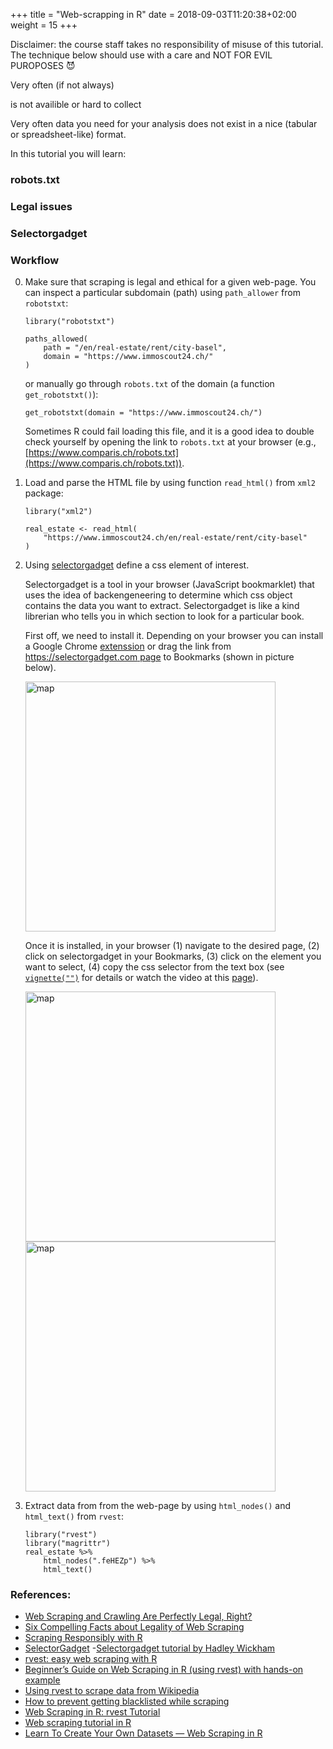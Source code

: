 +++
title = "Web-scrapping in R"
date =  2018-09-03T11:20:38+02:00
weight = 15
+++


Disclaimer: the course staff takes no responsibility of misuse of this tutorial. The technique below should use with a care and NOT FOR EVIL PUROPOSES :smiling_imp:


Very often (if not always) 

is not availible or hard to collect

Very often data you need for your analysis does not exist in a nice (tabular or spreadsheet-like) format. 

In this tutorial you will learn: 

### robots.txt

### Legal issues

### Selectorgadget

### Workflow 

0. Make sure that scraping is legal and ethical for a given web-page. You can inspect a particular subdomain (path) using `path_allower` from `robotstxt`:

    ```{toml}
    library("robotstxt")
    
    paths_allowed(
        path = "/en/real-estate/rent/city-basel",
        domain = "https://www.immoscout24.ch/"
    )
    ```
    
    or manually go through `robots.txt` of the domain (a function `get_robotstxt()`):
    
    ```{toml}
    get_robotstxt(domain = "https://www.immoscout24.ch/")
    ```
    
    Sometimes R could fail loading this file, and it is a good idea to double check yourself by opening the link to `robots.txt` at your browser (e.g., [https://www.comparis.ch/robots.txt](https://www.comparis.ch/robots.txt)).
    
1. Load and parse the HTML file by using function `read_html()` from `xml2` package:

    ```{toml}
    library("xml2")
    
    real_estate <- read_html(
        "https://www.immoscout24.ch/en/real-estate/rent/city-basel"
    )
    ```

2. Using [selectorgadget](https://selectorgadget.com) define a css element of interest. 

    Selectorgadget is a tool in your browser (JavaScript bookmarklet) that uses the idea of backengeneering to determine which css object contains the data you want to extract. Selectorgadget is like a kind librerian who tells you in which section to look for a particular book.

    First off, we need to install it. Depending on your browser you can install a Google Chrome [extenssion](https://chrome.google.com/webstore/detail/selectorgadget/mhjhnkcfbdhnjickkkdbjoemdmbfginb) or drag the link from [https://selectorgadget.com page](https://selectorgadget.com) to Bookmarks (shown in picture below).
    
    <img src="/tutorials/sg_install.png" alt="map" width="400px"/> 
    
    Once it is installed, in your browser (1) navigate to the desired page, (2) click on selectorgadget in your Bookmarks, (3) click on the element you want to select, (4) copy the css selector from the text box (see [`vignette("")`](https://cran.r-project.org/web/packages/rvest/vignettes/selectorgadget.html) for details or watch the video at this [page](https://selectorgadget.com)).
    
    <img src="/tutorials/sg_use1.png" alt="map" width="400px"/> 
    
    <img src="/tutorials/sg_use2.png" alt="map" width="400px"/> 
    
3. Extract data from from the web-page by using `html_nodes()` and `html_text()` from `rvest`:

    ```{toml}
    library("rvest")
    library("magrittr")
    real_estate %>% 
        html_nodes(".feHEZp") %>%
        html_text()
    ```


### References: 

- [Web Scraping and Crawling Are Perfectly Legal, Right?](https://benbernardblog.com/web-scraping-and-crawling-are-perfectly-legal-right/)
- [Six Compelling Facts about Legality of Web Scraping](http://www.prowebscraper.com/blog/six-compelling-facts-about-legality-of-web-scraping/)
- [Scraping Responsibly with R](https://www.r-bloggers.com/scraping-responsibly-with-r/)
- [SelectorGadget](https://selectorgadget.com)
-[Selectorgadget tutorial by Hadley Wickham](https://cran.r-project.org/web/packages/rvest/vignettes/selectorgadget.html)
- [rvest: easy web scraping with R](https://blog.rstudio.com/2014/11/24/rvest-easy-web-scraping-with-r/)
- [Beginner’s Guide on Web Scraping in R (using rvest) with hands-on example](https://www.analyticsvidhya.com/blog/2017/03/beginners-guide-on-web-scraping-in-r-using-rvest-with-hands-on-knowledge/)
- [Using rvest to scrape data from Wikipedia](http://categitau.com/using-rvest-to-scrape-data-from-wikipedia/)
- [How to prevent getting blacklisted while scraping](https://www.scrapehero.com/how-to-prevent-getting-blacklisted-while-scraping/)
- [Web Scraping in R: rvest Tutorial](https://www.datacamp.com/community/tutorials/r-web-scraping-rvest)
- [Web scraping tutorial in R](https://towardsdatascience.com/web-scraping-tutorial-in-r-5e71fd107f32)
- [Learn To Create Your Own Datasets — Web Scraping in R](https://towardsdatascience.com/learn-to-create-your-own-datasets-web-scraping-in-r-f934a31748a5)
